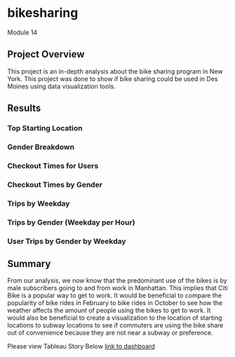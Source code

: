 # bikesharing
Module 14
## Project Overview
This project is an in-depth analysis about the bike sharing program in New York. This project was done to show if bike sharing could be used in Des Moines using data visualization tools.

## Results
### Top Starting Location
### Gender Breakdown
### Checkout Times for Users
### Checkout Times by Gender
### Trips by Weekday
### Trips by Gender (Weekday per Hour)
### User Trips by Gender by Weekday

## Summary
From our analysis, we now know that the predominant use of the bikes is by male subscribers going to and from work in Manhattan. This implies that Citi Bike is a popular way to get to work. 
It would be beneficial to compare the popularity of bike rides in February to bike rides in October to see how the weather affects the amount of people using the bikes to get to work. 
It would also be beneficial to create a visualization to the location of starting locations to subway locations to see if commuters are using the bike share out of convenience because they are not near a subway or preference. 

Please view Tableau Story Below
[link to dashboard](https://public.tableau.com/views/NYCCitibikeChallenge_16686225644260/NYCCitibike?:language=en-US&publish=yes&:display_count=n&:origin=viz_share_link)
